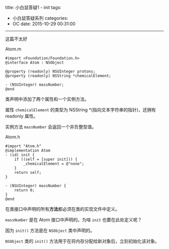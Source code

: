 title: 小白鼠答疑1 - init
tags:
  - 小白鼠答疑系列
categories:
  - OC
date: 2015-10-29 00:31:00
---
这篇不太好
<!-- more -->
Atom.m
```
#import <Foundation/Foundation.h>
@interface Atom : NSObject

@property (readonly) NSUInteger protons;
@property (readonly) NSString *chemicalElement;

- (NSUInteger) massNumber;
@end
```

类声明中添加了两个属性和一个实例方法。

属性 `chemicalElement` 的类型为 NSString *(指向文本字符串的指针)，还拥有 readonly 属性。

实例方法 `massNumber` 会返回一个非负整型值。

Atom.h
```
#import "Atom.h"
@implementation Atom
- (id) init {
    if ((self = [super init])) {
        _chemicalElement = @"none";
    }
    return self;
}

- (NSUInteger) massNumber {
    return 0;
}
@end
```
在类接口中声明的所有**方法**都必须在类的实现文件中定义。

`massNumber` 是在 Atom 接口中声明的。为啥 `init` 也要在此处定义呢？

因为 `init()` 方法是在 `NSObject` 类中声明的。

`NSObject` 类的 `init()` 方法用于在将内存分配给新对象后，立刻初始化该对象。